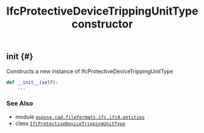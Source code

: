 ﻿---
title: IfcProtectiveDeviceTrippingUnitType constructor
second_title: Aspose.CAD for Python via .NET API References
description: 
type: docs
weight: 10
url: /python-net/aspose.cad.fileformats.ifc.ifc4.entities/ifcprotectivedevicetrippingunittype/__init__/
is_root: false
---

## __init__ {#}

Constructs a new instance of IfcProtectiveDeviceTrippingUnitType



```python
def __init__(self):
    ...
```





### See Also
* module [`aspose.cad.fileformats.ifc.ifc4.entities`](../../)
* class [`IfcProtectiveDeviceTrippingUnitType`](/cad/python-net/aspose.cad.fileformats.ifc.ifc4.entities/ifcprotectivedevicetrippingunittype)
